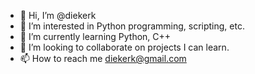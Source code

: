 - 👋 Hi, I’m @diekerk
- 👀 I’m interested in Python programming, scripting, etc. 
- 🌱 I’m currently learning Python, C++
- 💞️ I’m looking to collaborate on projects I can learn. 
- 📫 How to reach me diekerk@gmail.com

<!---
diekerk/diekerk is a ✨ special ✨ repository because its `README.md` (this file) appears on your GitHub profile.
You can click the Preview link to take a look at your changes.
--->
